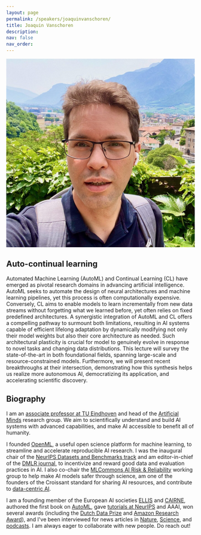 ```yaml
---
layout: page
permalink: /speakers/joaquinvanschoren/
title: Joaquin Vanschoren
description:
nav: false
nav_order:
---
```


<img src="/assets/img/speakers/Joaquin-Vanschoren.jpeg" class="img-fluid img-center speaker-img" alt="Joaquin Vanschoren">

## Auto-continual learning

Automated Machine Learning (AutoML) and Continual Learning (CL) have emerged as pivotal research domains in advancing artificial intelligence. AutoML seeks to automate the design of neural architectures and machine learning pipelines, yet this process is often computationally expensive. Conversely, CL aims to enable models to learn incrementally from new data streams without forgetting what we learned before, yet often relies on fixed predefined architectures. A synergistic integration of AutoML and CL offers a compelling pathway to surmount both limitations, resulting in AI systems capable of efficient lifelong adaptation by dynamically modifying not only their model weights but also their core architecture as needed. Such architectural plasticity is crucial for model to genuinely evolve in response to novel tasks and changing data distributions. This lecture will survey the state-of-the-art in both foundational fields, spanning large-scale and resource-constrained models. Furthermore, we will present recent breakthroughs at their intersection, demonstrating how this synthesis helps us realize more autonomous AI, democratizing its application, and accelerating scientific discovery.


## Biography

I am an [associate professor at TU Eindhoven](https://www.tue.nl/en/research/researchers/joaquin-vanschoren/) and head of the [Artificial Minds](https://joaquinvanschoren.github.io/home/#lab) research group. We aim to scientifically understand and build AI systems with advanced capabilities, and make AI accessible to benefit all of humanity.


I founded [OpenML](https://www.openml.org/), a useful open science platform for machine learning, to streamline and accelerate reproducible AI research. I was the inaugural chair of the [NeurIPS Datasets and Benchmarks track](https://neuripsconf.medium.com/announcing-the-neurips-2021-datasets-and-benchmarks-track-644e27c1e66c) and am editor-in-chief of the [DMLR journal](https://data.mlr.press/), to incentivize and reward good data and evaluation practices in AI. I also co-chair the [MLCommons AI Risk & Reliability](https://mlcommons.org/working-groups/ai-risk-reliability/ai-risk-reliability/) working group to help make AI models safer through science, am one of the founders of the Croissant standard for sharing AI resources, and contribute to [data-centric AI](https://mlcommons.org/working-groups/research/dmlr/=).


I am a founding member of the European AI societies [ELLIS](https://ellis.eu/) and [CAIRNE](https://cairne.eu/), authored the first book on [AutoML](https://link.springer.com/book/10.1007/978-3-030-05318-5), gave [tutorials at NeurIPS](https://www.youtube.com/watch?v=0eBR8a4MQ30) and AAAI, won several awards (including the [Dutch Data Prize](https://researchdata.nl/en/history-dutch-data-prize/) and [Amazon Research Award](https://www.amazon.science/research-awards)), and I've been interviewed for news articles in [Nature](https://www.nature.com/articles/d41586-023-03817-6), [Science](https://www.science.org/content/article/computers-ace-iq-tests-still-make-dumb-mistakes-can-different-tests-help), and [podcasts](https://podcasts.apple.com/us/podcast/20-dr-joaquin-vanschoren-on-making-data-public/id1541228337?i=1000520520443). I am always eager to collaborate with new people. Do reach out!